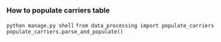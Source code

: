 ### How to populate carriers table
`python manage.py shell`
`from data_processing import populate_carriers`
`populate_carriers.parse_and_populate()`
